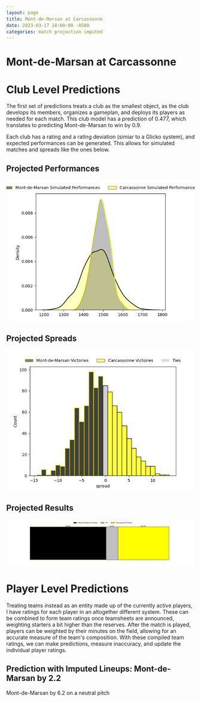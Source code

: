 ```yaml
---  
layout: page  
title: Mont-de-Marsan at Carcassonne  
date: 2023-03-17 18:00:00 -0500  
categories: match projection imputed  
---
```

# Mont-de-Marsan at Carcassonne

# Club Level Predictions


The first set of predictions treats a club as the smallest object, as the club develops its members, organizes a gameplan, and deploys its players as needed for each match. This club model has a prediction of 0.477, which translates to predicting Mont-de-Marsan to win by 0.9.

Each club has a rating and a rating deviation (simiar to a Glicko system), and expected performances can be generated. This allows for simulated matches and spreads like the ones below.
## Projected Performances


![Projected Performances](plots/performances_2023-03-17-Carcassonne-Mont-de-Marsan.png)
## Projected Spreads


![Projected Spreads](plots/spreads_2023-03-17-Carcassonne-Mont-de-Marsan.png)
## Projected Results


![Projected Results](plots/resultbar_2023-03-17-Carcassonne-Mont-de-Marsan.png)
# Player Level Predictions


Treating teams instead as an entity made up of the currently active players, I have ratings for each player in an altogether different system. These can be combined to form team ratings once teamsheets are announced, weighting starters a bit higher than the reserves. After the match is played, players can be weighted by their minutes on the field, allowing for an accurate measure of the team's composition. With these compiled team ratings, we can make predictions, measure inaccuracy, and update the individual player ratings.
## Prediction with Imputed Lineups: Mont-de-Marsan by 2.2


Mont-de-Marsan by 6.2 on a neutral pitch

